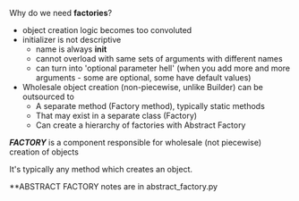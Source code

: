 Why do we need **factories**?
- object creation logic becomes too convoluted
- initializer is not descriptive
    - name is always __init__
    - cannot overload with same sets of arguments with different names
    - can turn into 'optional parameter hell' (when you add more and more arguments - some are optional, some have default values)
- Wholesale object creation (non-piecewise, unlike Builder) can be outsourced to 
    - A separate method (Factory method), typically static methods
    - That may exist in a separate class (Factory)
    - Can create a hierarchy of factories with Abstract Factory
    

_**FACTORY**_ is a component responsible for wholesale (not piecewise) creation of objects


It's typically any method which creates an object.


**ABSTRACT FACTORY notes are in abstract_factory.py


